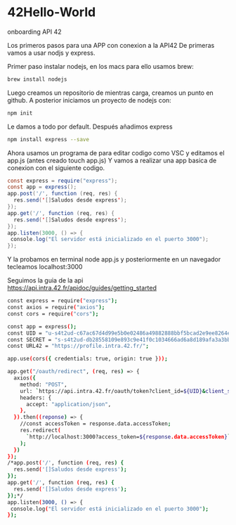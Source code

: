 # 42Hello-World
onboarding API 42

Los primeros pasos para una APP con conexion a la API42 De primeras vamos a usar nodjs y express.

Primer paso instalar nodejs, en los macs para ello usamos brew:

```bash
brew install nodejs
```
Luego creamos un repositorio de mientras carga, creamos un punto en github. A posterior iniciamos un proyecto de nodejs con:
```bash
npm init
```
Le damos a todo por default.
Después añadimos express
```bash
npm install express --save
```
Ahora usamos un programa de para editar codigo como VSC y editamos el app.js (antes creado touch app.js) Y vamos a realizar una app basica de conexion con el siguiente codigo.
```java
const express = require("express");
const app = express();
app.post('/', function (req, res) {
  res.send('[]Saludos desde express');
});
app.get('/', function (req, res) {
  res.send('[]Saludos desde express');
});
app.listen(3000, () => {
 console.log("El servidor está inicializado en el puerto 3000");
});
```
Y la probamos en terminal node app.js y posteriormente en un navegador tecleamos localhost:3000

Seguimos la guia de la api https://api.intra.42.fr/apidoc/guides/getting_started

```bash
const express = require("express");
const axios = require("axios");
const cors = require("cors");

const app = express();
const UID = "u-s4t2ud-c67ac67d4d99e5b0e02486a49882888bbf5bcad2e9ee8264eaec9334dc58b62f";
const SECRET = "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";
const URL42 = "https://profile.intra.42.fr/";

app.use(cors({ credentials: true, origin: true }));

app.get("/oauth/redirect", (req, res) => {
  axios({
    method: "POST",
    url: `https://api.intra.42.fr/oauth/token?client_id=${UID}&client_secret=${SECRET}&code=${req.query.code}`,
    headers: {
      accept: "application/json",
    },
  }).then((reponse) => {
    //const accessToken = response.data.accessToken;
    res.redirect(
      `http://localhost:3000?access_token=${response.data.accessToken}`
    );
  })
});
/*app.post('/', function (req, res) {
  res.send('[]Saludos desde express');
});
app.get('/', function (req, res) {
  res.send('[]Saludos desde express');
});*/
app.listen(3000, () => {
 console.log("El servidor está inicializado en el puerto 3000");
});
```
